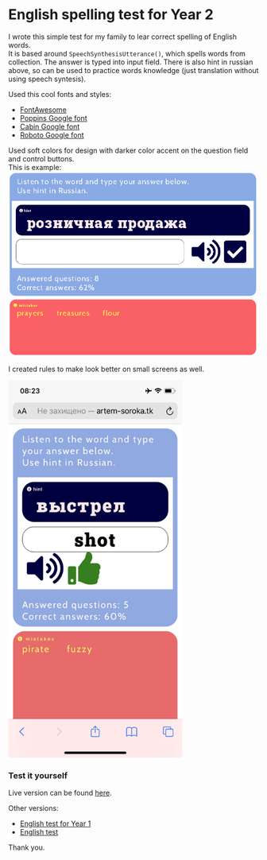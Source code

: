 # English spelling test for Year 2

I wrote this simple test for my family to lear correct spelling of English words.   
It is based around `SpeechSynthesisUtterance()`, which spells words from collection. The answer is typed into input field. There is also hint in russian above, so can be used to practice words knowledge (just translation without using speech syntesis).         

Used this cool fonts and styles:
- [FontAwesome](https://fontawesome.com/ "FontAwesome")  
- [Poppins Google font](https://fonts.google.com/specimen/Poppins "Poppins font")         
- [Cabin Google font](https://fonts.google.com/specimen/Cabin "Cabin font")    
- [Roboto Google font](https://fonts.google.com/specimen/Roboto "Roboto font")    

Used soft colors for design with darker color accent  on the question field and control buttons.          
This is example:     
<img src="./src/screen.png" />   

     
I created rules to make look better on small screens as well.
      
<img src="./src/mobile.png" width="350"/> 
                      

### Test it yourself
Live version can be found [here](http://artem-soroka.tk/pages/eng2/ "English test for Year 2").      
       
Other versions:      
- [English test for Year 1](http://artem-soroka.tk/pages/eng/ "English test for Year 1")   
- [English test](http://artem-soroka.tk/pages/eng4/ "English test (17 000 words)")   
     
Thank you.
